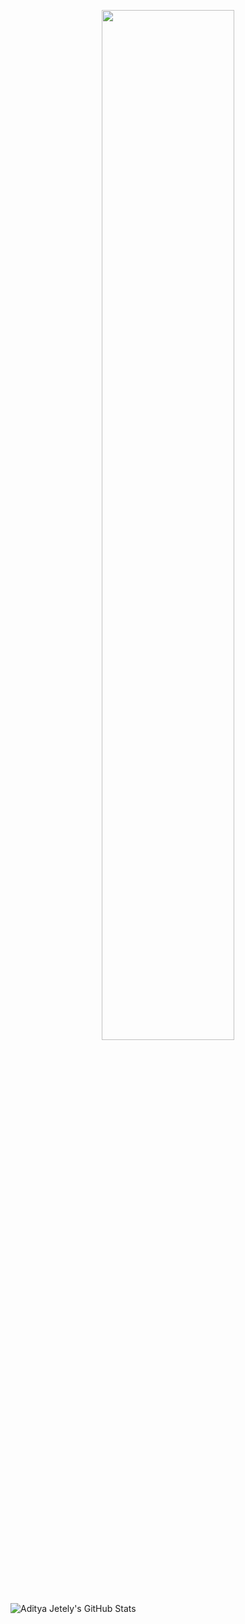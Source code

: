 <p align="center">
<img src="https://media.giphy.com/media/yc5mxM5TncOpdWlK5k/giphy.gif" width=65% />
</p>

![Aditya Jetely's GitHub Stats](https://github-readme-stats.vercel.app/api?username=AdityaJ7&show_icons=true&hide_border=true)
